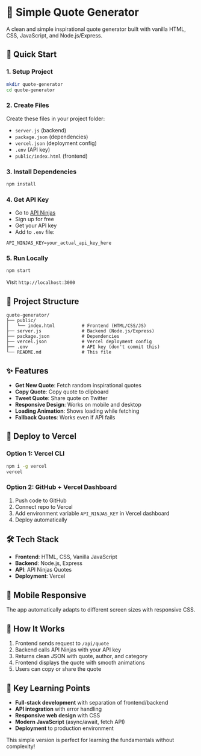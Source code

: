# 🌟 Simple Quote Generator

A clean and simple inspirational quote generator built with vanilla HTML, CSS, JavaScript, and Node.js/Express.

## 🚀 Quick Start

### 1. Setup Project
```bash
mkdir quote-generator
cd quote-generator
```

### 2. Create Files
Create these files in your project folder:
- `server.js` (backend)
- `package.json` (dependencies)
- `vercel.json` (deployment config)
- `.env` (API key)
- `public/index.html` (frontend)

### 3. Install Dependencies
```bash
npm install
```

### 4. Get API Key
- Go to [API Ninjas](https://api.api-ninjas.com)
- Sign up for free
- Get your API key
- Add to `.env` file:
```
API_NINJAS_KEY=your_actual_api_key_here
```

### 5. Run Locally
```bash
npm start
```
Visit `http://localhost:3000`

## 📁 Project Structure
```
quote-generator/
├── public/
│   └── index.html          # Frontend (HTML/CSS/JS)
├── server.js               # Backend (Node.js/Express)
├── package.json            # Dependencies
├── vercel.json             # Vercel deployment config
├── .env                    # API key (don't commit this)
└── README.md               # This file
```

## ✨ Features
- **Get New Quote**: Fetch random inspirational quotes
- **Copy Quote**: Copy quote to clipboard
- **Tweet Quote**: Share quote on Twitter
- **Responsive Design**: Works on mobile and desktop
- **Loading Animation**: Shows loading while fetching
- **Fallback Quotes**: Works even if API fails

## 🚀 Deploy to Vercel

### Option 1: Vercel CLI
```bash
npm i -g vercel
vercel
```

### Option 2: GitHub + Vercel Dashboard
1. Push code to GitHub
2. Connect repo to Vercel
3. Add environment variable `API_NINJAS_KEY` in Vercel dashboard
4. Deploy automatically

## 🛠 Tech Stack
- **Frontend**: HTML, CSS, Vanilla JavaScript
- **Backend**: Node.js, Express
- **API**: API Ninjas Quotes
- **Deployment**: Vercel

## 📱 Mobile Responsive
The app automatically adapts to different screen sizes with responsive CSS.

## 🔧 How It Works
1. Frontend sends request to `/api/quote`
2. Backend calls API Ninjas with your API key
3. Returns clean JSON with quote, author, and category
4. Frontend displays the quote with smooth animations
5. Users can copy or share the quote

## 🎯 Key Learning Points
- **Full-stack development** with separation of frontend/backend
- **API integration** with error handling
- **Responsive web design** with CSS
- **Modern JavaScript** (async/await, fetch API)
- **Deployment** to production environment

This simple version is perfect for learning the fundamentals without complexity!